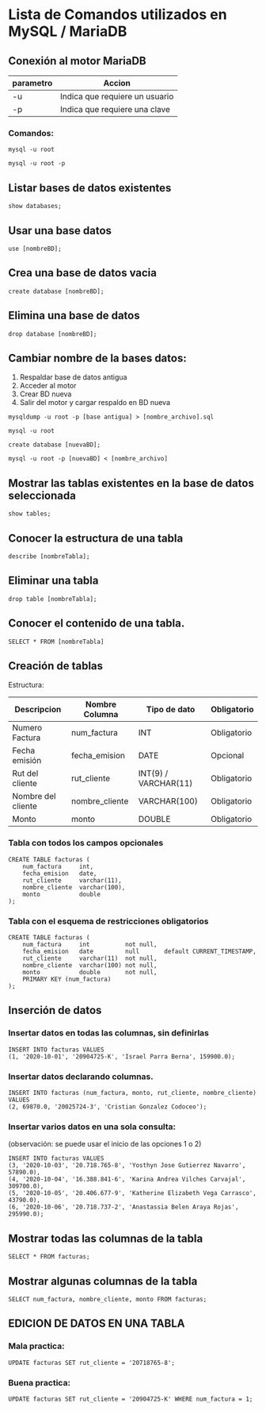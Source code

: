 # Lista de Comandos utilizados en MySQL / MariaDB

## Conexión al motor MariaDB
| parametro  |  Accion   |
|--------|-------|
| -u     | Indica que requiere un usuario |
| -p     | Indica que requiere una clave  |


### Comandos:
```
mysql -u root
```
```
mysql -u root -p
```

## Listar bases de datos existentes
```
show databases;
```

## Usar una base datos
```
use [nombreBD];
```

## Crea una base de datos vacia
```
create database [nombreBD];
```

## Elimina una base de datos
```
drop database [nombreBD];
```

## Cambiar nombre de la bases datos:
1. Respaldar base de datos antigua
2. Acceder al motor
3. Crear BD nueva
4. Salir del motor y cargar respaldo en BD nueva

```
mysqldump -u root -p [base antigua] > [nombre_archivo].sql
```
```
mysql -u root
```
```
create database [nuevaBD];
```
```
mysql -u root -p [nuevaBD] < [nombre_archivo]
```

## Mostrar las tablas existentes en la base de datos seleccionada
```
show tables;
```

## Conocer la estructura de una tabla
```
describe [nombreTabla];
```

## Eliminar una tabla
```
drop table [nombreTabla];
```
## Conocer el contenido de una tabla.
```
SELECT * FROM [nombreTabla]
```

## Creación de tablas
Estructura:

| Descripcion | Nombre Columna| Tipo de dato |Obligatorio |
| ---- | ---- | ---- | ---- |
| Numero Factura | num_factura | INT | Obligatorio |
| Fecha emisión | fecha_emision | DATE  | Opcional |
| Rut del cliente  | rut_cliente | INT(9) / VARCHAR(11) | Obligatorio |
| Nombre del cliente | nombre_cliente | VARCHAR(100) | Obligatorio |
| Monto | monto | DOUBLE | Obligatorio |

### Tabla con todos los campos opcionales
```
CREATE TABLE facturas (
	num_factura     int,
	fecha_emision   date,
	rut_cliente     varchar(11),
	nombre_cliente  varchar(100),
	monto           double
);
```
### Tabla con el esquema de restricciones obligatorios
```
CREATE TABLE facturas (
	num_factura     int          not null,
	fecha_emision   date         null       default CURRENT_TIMESTAMP,
	rut_cliente     varchar(11)  not null,
	nombre_cliente  varchar(100) not null,
	monto           double       not null,
	PRIMARY KEY (num_factura)
);
```

## Inserción de datos

### Insertar datos en todas las columnas, sin definirlas
```
INSERT INTO facturas VALUES 
(1, '2020-10-01', '20904725-K', 'Israel Parra Berna', 159900.0);
```

###  Insertar datos declarando columnas.
```
INSERT INTO facturas (num_factura, monto, rut_cliente, nombre_cliente) VALUES 
(2, 69870.0, '20025724-3', 'Cristian Gonzalez Codoceo');
```

###  Insertar varios datos en una sola consulta:
(observación: se puede usar el inicio de las opciones 1 o 2)
```
INSERT INTO facturas VALUES 
(3, '2020-10-03', '20.718.765-8', 'Yosthyn Jose Gutierrez Navarro', 57890.0),
(4, '2020-10-04', '16.388.841-6', 'Karina Andrea Vilches Carvajal', 309700.0),
(5, '2020-10-05', '20.406.677-9', 'Katherine Elizabeth Vega Carrasco', 43790.0),
(6, '2020-10-06', '20.718.737-2', 'Anastassia Belen Araya Rojas', 295990.0);
```

## Mostrar todas las columnas de la tabla
```
SELECT * FROM facturas;
```
## Mostrar algunas columnas de la tabla
```
SELECT num_factura, nombre_cliente, monto FROM facturas;
```
## EDICION DE DATOS EN UNA TABLA
### Mala practica:
```
UPDATE facturas SET rut_cliente = '20718765-8';
```
### Buena practica:
```
UPDATE facturas SET rut_cliente = '20904725-K' WHERE num_factura = 1;
```